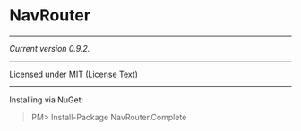 # NavRouter
***
_Current version 0.9.2._
***
Licensed under MIT ([License Text](http://opensource.org/licenses/MIT))
***
Installing via NuGet:
> PM> Install-Package NavRouter.Complete